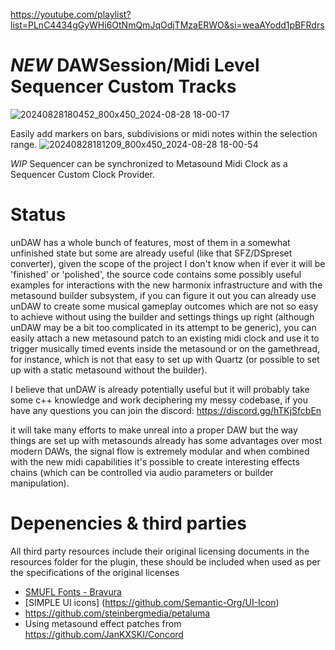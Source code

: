 https://youtube.com/playlist?list=PLnC4434gGyWHi6OtNmQmJqOdjTMzaERWO&si=weaAYodd1pBFRdrs

# *NEW* DAWSession/Midi Level Sequencer Custom Tracks
![20240828180452_800x450_2024-08-28 18-00-17](https://github.com/user-attachments/assets/cc093fe5-80d4-4f43-9d02-f07bdc0aed9d)

Easily add markers on bars, subdivisions or midi notes within the selection range.
![20240828181209_800x450_2024-08-28 18-00-54](https://github.com/user-attachments/assets/c3a6361f-ec70-48d2-b20d-81887e80cdf2)

*WIP* Sequencer can be synchronized to Metasound Midi Clock as a Sequencer Custom Clock Provider. 

# Status

unDAW has a whole bunch of features, most of them in a somewhat unfinished state but some are already useful (like that SFZ/DSpreset converter), given the scope of the project I don't know when if ever it will be 'finished' or 'polished', the source code contains some possibly useful examples for interactions with the new harmonix infrastructure and with the metasound builder subsystem, if you can figure it out you can already use unDAW to create some musical gameplay outcomes which are not so easy to achieve without using the builder and settings things up right (although unDAW may be a bit too complicated in its attempt to be generic), you can easily attach a new metasound patch to an existing midi clock and use it to trigger musically timed events inside the metasound or on the gamethread, for instance, which is not that easy to set up with Quartz (or possible to set up with a static metasound without the builder).

I believe that unDAW is already potentially useful but it will probably take some c++ knowledge and work deciphering my messy codebase, if you have any questions you can join the discord: https://discord.gg/hTKjSfcbEn

it will take many efforts to make unreal into a proper DAW but the way things are set up with metasounds already has some advantages over most modern DAWs, the signal flow is extremely modular and when combined with the new midi capabilities it's possible to create interesting effects chains (which can be controlled via audio parameters or builder manipulation).

# Depenencies & third parties
All third party resources include their original licensing documents in the resources folder for the plugin, these should be included when used as per the specifications of the original licenses 
- [SMUFL Fonts - Bravura](https://github.com/steinbergmedia/bravura)
- [SIMPLE UI icons] (https://github.com/Semantic-Org/UI-Icon)
- https://github.com/steinbergmedia/petaluma
- Using metasound effect patches from https://github.com/JanKXSKI/Concord


